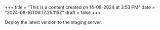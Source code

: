 +++
title = "This is a content created on 14-08-2024 at 3:53 PM"
date = "2024-08-16T06:17:25.115Z"
draft = false
+++

  Deploy the latest version to the staging server.
        